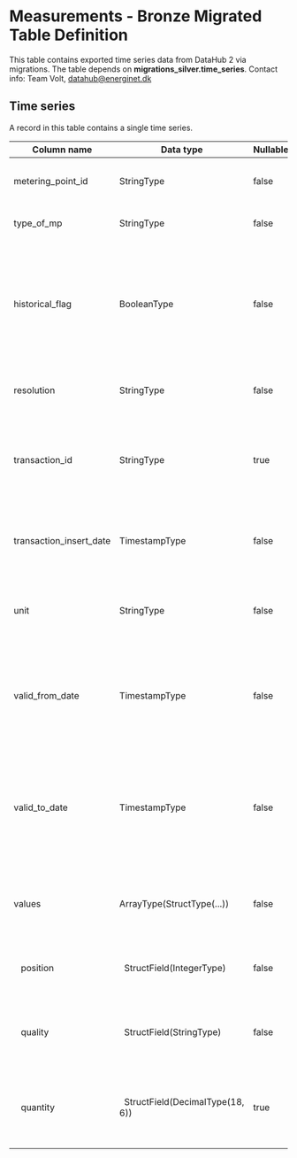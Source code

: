 # Measurements - Bronze Migrated Table Definition

This table contains exported time series data from DataHub 2 via migrations.
The table depends on **migrations_silver.time_series**.
Contact info: Team Volt, datahub@energinet.dk

## Time series

A record in this table contains a single time series.

| Column name             | Data type                                   | Nullable | Description                                                                                                                                                              | Constraints                                                                                                    |
|-------------------------|---------------------------------------------|----------|--------------------------------------------------------------------------------------------------------------------------------------------------------------------------|----------------------------------------------------------------------------------------------------------------|
| metering_point_id       | StringType                                  | false    | The GSRN number that uniquely identifies the metering point                                                                                                              | Exactly 18 digits                                                                                              |
| type_of_mp              | StringType                                  | false    | -                                                                                                                                                                        | Valid values can be found [here](../../source/MigrationTools/package/enums/metering_points/type_of_mp_enum.py) |
| historical_flag         | BooleanType                                 | false    | **True:** when the time series has been updated by a later one and thus made historical / **False:** when the time series is the latest/current one for a given interval | -                                                                                                              |
| resolution              | StringType                                  | false    | A resolution defines the time series value precision                                                                                                                     | Valid values ["PT15M", "PT1H", "P1M"]                                                                          |
| transaction_id          | StringType                                  | true     | Contains an ID for the specific time series transaction, provided by the sender or the source system. Uniqueness not guaranteed                                          | -                                                                                                              |
| transaction_insert_date | TimestampType                               | false    | Contains the local Danish time for when the time series data was persisted in source system                                                                              | -                                                                                                              |
| unit                    | StringType                                  | false    | The measure unit, e.g. kWh                                                                                                                                               | Valid values ["KWH", "MWH", "MVARH", "KVARH", "KW", "T"]                                                       |
| valid_from_date         | TimestampType                               | false    | Represents the time series start interval, which is in UTC time matching the beginning of a date in the `Europe/Copenhagen` timezone                                     | -                                                                                                              |
| valid_to_date           | TimestampType                               | false    | Represents the time series end interval, which is in UTC time matching the beginning of a date in the `Europe/Copenhagen` timezone. The moment is exclusive              | -                                                                                                              |
| values                  | ArrayType(StructType(...))                  | false    | Array that contains position, quality and quantity for all values of a given time series                                                                                 | -                                                                                                              |
| &nbsp;&nbsp; position   | &nbsp;&nbsp;StructField(IntegerType)        | false    | The position the time series value had in the received time series                                                                                                       | Never 0                                                                                                        |
| &nbsp;&nbsp; quality    | &nbsp;&nbsp;StructField(StringType)         | false    | The quality of the energy quantity                                                                                                                                       | Valid values ["E01", "56", "D01", "QM", "36"]                                                                  |
| &nbsp;&nbsp; quantity   | &nbsp;&nbsp;StructField(DecimalType(18, 6)) | true     | The energy quantity                                                                                                                                                      | Negative values allowed. May be null when the quality is 'missing'                                             |
